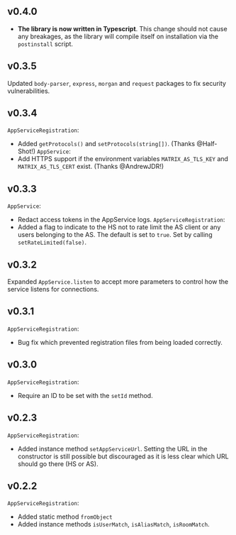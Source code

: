v0.4.0
------

- **The library is now written in Typescript**.
  This change should not cause any breakages, as the library will
  compile itself on installation via the `postinstall` script.

v0.3.5
------

Updated `body-parser`, `express`, `morgan` and `request` packages to fix security vulnerabilities.


v0.3.4
------
`AppServiceRegistration`:
 * Added `getProtocols()` and `setProtocols(string[])`. (Thanks @Half-Shot!)
`AppService`:
 * Add HTTPS support if the environment variables `MATRIX_AS_TLS_KEY` and `MATRIX_AS_TLS_CERT` exist. (Thanks @AndrewJDR!)

v0.3.3
------
`AppService`:
 * Redact access tokens in the AppService logs.
`AppServiceRegistration`:
 * Added a flag to indicate to the HS not to rate limit the AS client or any users belonging to the AS. The default is set to `true`. Set by calling `setRateLimited(false)`.

v0.3.2
------
Expanded `AppService.listen` to accept more parameters to control how the service
listens for connections.

v0.3.1
------
`AppServiceRegistration`:
 * Bug fix which prevented registration files from being loaded correctly.

v0.3.0
------
`AppServiceRegistration`:
 * Require an ID to be set with the `setId` method.

v0.2.3
------
`AppServiceRegistration`:
 * Added instance method `setAppServiceUrl`. Setting the URL in the constructor
   is still possible but discouraged as it is less clear which URL should go
   there (HS or AS).

v0.2.2
------
`AppServiceRegistration`:
 * Added static method `fromObject`
 * Added instance methods `isUserMatch`, `isAliasMatch`, `isRoomMatch`.
